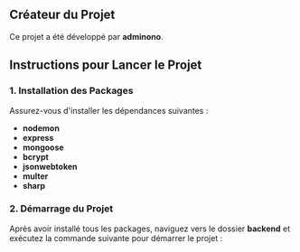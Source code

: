 ## Créateur du Projet

Ce projet a été développé par **adminono**.

## Instructions pour Lancer le Projet

### 1. Installation des Packages

Assurez-vous d'installer les dépendances suivantes :

- **nodemon**
- **express**
- **mongoose**
- **bcrypt**
- **jsonwebtoken**
- **multer**
- **sharp**

### 2. Démarrage du Projet

Après avoir installé tous les packages, naviguez vers le dossier **backend** et exécutez la commande suivante pour démarrer le projet :
